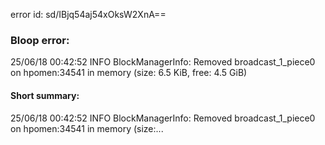 error id: sd/IBjq54aj54xOksW2XnA==
### Bloop error:

25/06/18 00:42:52 INFO BlockManagerInfo: Removed broadcast_1_piece0 on hpomen:34541 in memory (size: 6.5 KiB, free: 4.5 GiB)
#### Short summary: 

25/06/18 00:42:52 INFO BlockManagerInfo: Removed broadcast_1_piece0 on hpomen:34541 in memory (size:...